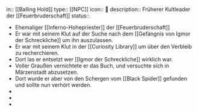 in:: [[Balling Hold]]
type:: [[NPC]]
icon:: 👤
description:: Früherer Kultleader der [[Feuerbruderschaft]] 
status::

- Ehemaliger [[Inferno-Hohepriester]] der [[Feuerbruderschaft]]
- Er war mit seinem Klut auf der Suche nach dem [[Gefängnis von Igmor der Schreckliche]] um ihn auszulassen.
- Er war mit seinem Klut in der [[Curiosity Library]] um über den Verbleib zu recherchieren.
- Dort las er entsetzt wer [[Igmor der Schreckliche]] wirklich war.
- Voller Graußen vernichtete er das Buch, und versuchte sich in Märzenstadt abzusetzen.
- Dort wurde er aber von den Schergen vom [[Black Spider]] gefunden und sollte nun verhört werden.
-
-
-